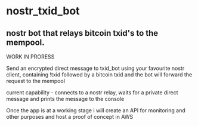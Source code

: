 # nostr_txid_bot

## nostr bot that relays bitcoin txid's to the mempool. 

WORK IN PRORESS 

Send an encrypted direct message to txid_bot using your favourite nostr client, containing !txid followed by a bitcoin txid and the bot will forward the request to the mempool

current capability - connects to a nostr relay, waits for a private direct message and prints the message to the console 

Once the app is at a working stage i will create an API for monitoring and other purposes and host a proof of concept in AWS








